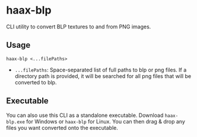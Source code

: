 # haax-blp

CLI utility to convert BLP textures to and from PNG images.

## Usage

```
haax-blp <...filePaths>
```

- `...filePaths`: Space-separated list of full paths to blp or png files. If a directory path is provided, it will be searched for all png files that will be converted to blp.

## Executable

You can also use this CLI as a standalone executable. Download `haax-blp.exe` for Windows or `haax-blp` for Linux. You can then drag & drop any files you want converted onto the executable.
